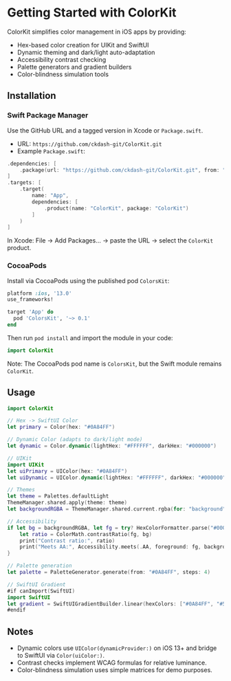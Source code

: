 # Getting Started with ColorKit

ColorKit simplifies color management in iOS apps by providing:
- Hex-based color creation for UIKit and SwiftUI
- Dynamic theming and dark/light auto-adaptation
- Accessibility contrast checking
- Palette generators and gradient builders
- Color-blindness simulation tools

## Installation

### Swift Package Manager
Use the GitHub URL and a tagged version in Xcode or `Package.swift`.

- URL: `https://github.com/ckdash-git/ColorKit.git`
- Example `Package.swift`:

```swift
.dependencies: [
    .package(url: "https://github.com/ckdash-git/ColorKit.git", from: "0.1.2")
]
.targets: [
    .target(
        name: "App",
        dependencies: [
            .product(name: "ColorKit", package: "ColorKit")
        ]
    )
]
```

In Xcode: File → Add Packages… → paste the URL → select the `ColorKit` product.

### CocoaPods
Install via CocoaPods using the published pod `ColorsKit`:

```ruby
platform :ios, '13.0'
use_frameworks!

target 'App' do
  pod 'ColorsKit', '~> 0.1'
end
```

Then run `pod install` and import the module in your code:

```swift
import ColorKit
```

Note: The CocoaPods pod name is `ColorsKit`, but the Swift module remains `ColorKit`.

## Usage

```swift
import ColorKit

// Hex -> SwiftUI Color
let primary = Color(hex: "#0A84FF")

// Dynamic Color (adapts to dark/light mode)
let dynamic = Color.dynamic(lightHex: "#FFFFFF", darkHex: "#000000")

// UIKit
import UIKit
let uiPrimary = UIColor(hex: "#0A84FF")
let uiDynamic = UIColor.dynamic(lightHex: "#FFFFFF", darkHex: "#000000")

// Themes
let theme = Palettes.defaultLight
ThemeManager.shared.apply(theme: theme)
let backgroundRGBA = ThemeManager.shared.current.rgba(for: "background")

// Accessibility
if let bg = backgroundRGBA, let fg = try? HexColorFormatter.parse("#000000") {
    let ratio = ColorMath.contrastRatio(fg, bg)
    print("Contrast ratio:", ratio)
    print("Meets AA:", Accessibility.meets(.AA, foreground: fg, background: bg))
}

// Palette generation
let palette = PaletteGenerator.generate(from: "#0A84FF", steps: 4)

// SwiftUI Gradient
#if canImport(SwiftUI)
import SwiftUI
let gradient = SwiftUIGradientBuilder.linear(hexColors: ["#0A84FF", "#5E5CE6"]) 
#endif
```

## Notes
- Dynamic colors use `UIColor(dynamicProvider:)` on iOS 13+ and bridge to SwiftUI via `Color(uiColor:)`.
- Contrast checks implement WCAG formulas for relative luminance.
- Color-blindness simulation uses simple matrices for demo purposes.